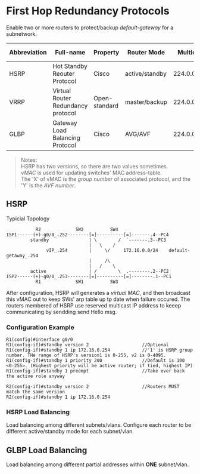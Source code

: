 # First Hop Redundancy Protocols
Enable two or more routers to protect/backup _default-gateway_ for a subnetwork.

Abbreviation | Full-name | Property | Router Mode| MulticastIP | vMAC | Load Balancing |
---|---|---|---|---|--|---|
HSRP | Hot Standby Reouter Protocol | Cisco | active/standby | 224.0.0.2/102 | 0000.0c07.acXX  0000.0c9f.fXXX | Among subnets
VRRP | Virtual Router Redundancy protocol |Open-standard | master/backup | 224.0.0.18 | 0000.5e00.01XX | Among subnets
GLBP | Gateway Load Balancing Protocol | Cisco | AVG/AVF | 224.0.0.102 | 0007.b400.XXYY | Within ONE subnet
 > Notes:  
 > HSRP has two versions, so there are two values sometimes.  
 > _vMAC_ is used for updating switches' MAC address-table.  
 > The 'X' of vMAC is the _group number_ of associated protocol, and the 'Y' is the _AVF number_.  

## HSRP
Typicial Topology
```
           R2             SW2          SW4
ISP1------(+)-g0/0_.252--------[=]----------[=]-------.4--PC4
         standby               | \        /  `-------.3--PC3
                               |   \    /
               vIP_.254        |     \/     172.16.0.0/24    default-getaway_.254
                               |     /\
                               |   /    \
         active                | /        \  .--------.2--PC2
ISP2------(+)-g0/0_.253--------[=]----------[=]--------.1--PC1
           R1             SW1          SW3 
```
After configuration, HSRP will generates a _virtual MAC_, and then broadcast this vMAC out to keep SWs' arp table up tp date when failure occured. The routers membered of HSRP use reserved multicast IP address to keeep communicating by sendding send Hello msg.  
### Configuration Example
```
R1(config)#interface g0/0
R1(config-if)#standby version 2                    //Optional
R1(config-if)#standby 1 ip 172.16.0.254            //'1' is HSRP group number. THe range of HSRP's version1 is 0-255, v2 is 0-4095. 
R1(config-if)#standby 1 priority 200               //Default is 100 <0-255>. (Highest priority will be active router; if tied, highest IP)
R1(config-if)#standby 1 preempt                    //Take over back the active role anyway

R2(config-if)#standby version 2                    //Routers MUST match the same version
R2(config-if)#standby 1 ip 172.16.0.254
```
### HSRP Load Balancing
Load balancing among different subnets/vlans. Configure each router to be different active/standby mode for each subnet/vlan.

## GLBP Load Balancing
Load balancing among different partial addresses within **ONE** subnet/vlan.
